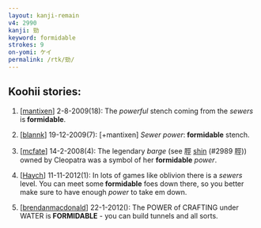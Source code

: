 ```yaml
---
layout: kanji-remain
v4: 2990
kanji: 勁
keyword: formidable
strokes: 9
on-yomi: ケイ
permalink: /rtk/勁/
---
```


## Koohii stories: 

1) [<a href="http://kanji.koohii.com/profile/mantixen">mantixen</a>] 2-8-2009(18): The <em>powerful</em> stench coming from the <em>sewers</em> is<strong> formidable</strong>.

2) [<a href="http://kanji.koohii.com/profile/blannk">blannk</a>] 19-12-2009(7): [+mantixen] <em>Sewer power</em>:<strong> formidable</strong> stench.

3) [<a href="http://kanji.koohii.com/profile/mcfate">mcfate</a>] 14-2-2008(4): The legendary <em>barge</em> (see 脛 <a href="../v4/2989.html">shin</a> (#2989 脛)) owned by Cleopatra was a symbol of her <strong>formidable</strong> <em>power</em>.

4) [<a href="http://kanji.koohii.com/profile/Haych">Haych</a>] 11-11-2012(1): In lots of games like oblivion there is a <em>sewers</em> level. You can meet some<strong> formidable</strong> foes down there, so you better make sure to have enough <em>power</em> to take em down.

5) [<a href="http://kanji.koohii.com/profile/brendanmacdonald">brendanmacdonald</a>] 22-1-2012(): The POWER of CRAFTING under WATER is<strong> FORMIDABLE</strong> - you can build tunnels and all sorts.

